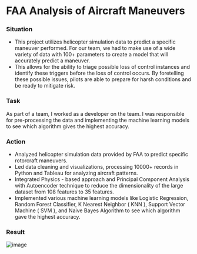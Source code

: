 # FAA Analysis of Aircraft Maneuvers

### Situation

- This project utilizes helicopter simulation data to predict a specific maneuver performed. For our team, we had to make use of a wide variety of data with 100+ parameters to create a model that will accurately predict a maneuver.
- This allows for the ability to triage possible loss of control instances and identify these triggers before the loss of control occurs. By foretelling these possible issues, pilots are able to prepare for harsh conditions and be ready to mitigate risk.
  
### Task

As part of a team, I worked as a developer on the team. I was responsible for pre-processing the data and implementing the machine learning models to see which algorithm gives the highest accuracy.

### Action

- Analyzed helicopter simulation data provided by FAA to predict specific rotorcraft maneuvers.
- Led data cleaning and visualizations, processing 10000+ records in Python and Tableau for analyzing aircraft patterns.
- Integrated Physics - based approach and Principal Component Analysis with Autoencoder technique to reduce the dimensionality of the large dataset from 108 features to 35 features.
- Implemented various machine learning models like Logistic Regression, Random Forest Classifier, K Nearest Neighbor ( KNN ), Support Vector Machine ( SVM ), and Naive Bayes Algorithm to see which algorithm gave the highest accuracy.

### Result

![image](https://github.com/akeni1999/FAA-Analysis-of-Aircraft-Maneuvers/assets/66996868/26d981f2-5e4f-4308-a6be-685f3e400579)
